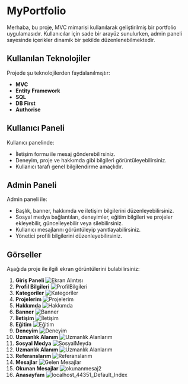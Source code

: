# MyPortfolio

Merhaba, bu proje, MVC mimarisi kullanılarak geliştirilmiş bir portfolio uygulamasıdır. Kullanıcılar için sade bir arayüz sunulurken, admin paneli sayesinde içerikler dinamik bir şekilde düzenlenebilmektedir.

## Kullanılan Teknolojiler
Projede şu teknolojilerden faydalanılmıştır:

- **MVC**
- **Entity Framework**
- **SQL**
- **DB First**
- **Authorise**

## Kullanıcı Paneli
Kullanıcı panelinde:
- İletişim formu ile mesaj gönderebilirsiniz.
- Deneyim, proje ve hakkımda gibi bilgileri görüntüleyebilirsiniz.
- Kullanıcı tarafı genel bilgilendirme amaçlıdır.

## Admin Paneli
Admin paneli ile:
- Başlık, banner, hakkımda ve iletişim bilgilerini düzenleyebilirsiniz.
- Sosyal medya bağlantıları, deneyimler, eğitim bilgileri ve projeler ekleyebilir, güncelleyebilir veya silebilirsiniz.
- Kullanıcı mesajlarını görüntüleyip yanıtlayabilirsiniz.
- Yönetici profili bilgilerini düzenleyebilirsiniz.

## Görseller
Aşağıda proje ile ilgili ekran görüntülerini bulabilirsiniz:
1) **Giriş Paneli**
   ![Ekran Alıntısı](https://github.com/user-attachments/assets/7302c073-b59f-4859-b018-424f0d4f459b)
2) **Profil Bilgileri**
   ![ProfilBilgileri](https://github.com/user-attachments/assets/2410a70c-5776-44f3-842e-34262384aa55)
3) **Kategoriler**
   ![Kategoriler](https://github.com/user-attachments/assets/43e1bff9-2d29-48fc-8dc5-749495608d60)
4) **Projelerim**
   ![Projelerim](https://github.com/user-attachments/assets/1c2c3b39-f9f9-4ac2-a066-902433ae50fa)
5) **Hakkımda**
   ![Hakkımda](https://github.com/user-attachments/assets/c1b61a44-2b0d-4858-8651-92170d0d841a)
6) **Banner**
    ![Banner](https://github.com/user-attachments/assets/bea9aab9-72e4-4239-8e64-a38f775287cc)
7) **İletişim**
    ![İletişim](https://github.com/user-attachments/assets/7d29b40f-0c6f-471d-9a21-fe36fb40da60)
8) **Eğitim**
    ![Eğitim](https://github.com/user-attachments/assets/d2d73d75-f46a-4cf3-b6f2-0d46998a41f0)
9) **Deneyim**
    ![Deneyim](https://github.com/user-attachments/assets/767bec49-aa97-47d6-84f2-ab669fa67df1)
10) **Uzmanlık Alanım**
    ![Uzmanlık Alanlarım](https://github.com/user-attachments/assets/5ef8c97b-b7b1-46f1-947d-e75c0b3f72bf)
11) **Sosyal Medya**
    ![SosyalMeyda](https://github.com/user-attachments/assets/9601588b-ee56-4643-bb9d-6c6f1ef15959)
12) **Uzmanlık Alanım**
    ![Uzmanlık Alanlarım](https://github.com/user-attachments/assets/11bd5c90-383f-4918-9960-b9b4774c2561)
13) **Referanslarım**
    ![Referanslarım](https://github.com/user-attachments/assets/b4264486-81b9-4df2-8008-a89205d030d4)
14) **Mesajlar**
    ![Gelen Mesajlar](https://github.com/user-attachments/assets/fa215d7c-af64-4a1b-85a3-f29ef35d2b19)
15) **Okunan Mesajlar**
 ![okunanmesaj2](https://github.com/user-attachments/assets/57bee3ac-b6bc-40a0-bbc8-e5ea599762b8)
16) **Anasayfam**
    ![localhost_44351_Default_Index](https://github.com/user-attachments/assets/96845a77-7e45-4d65-9948-f4dbec083e10)




    

